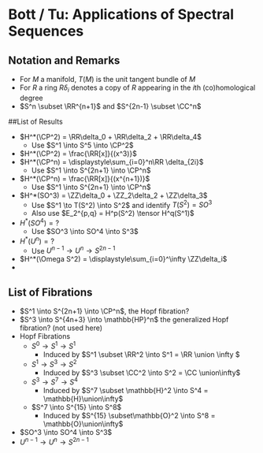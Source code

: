 # Bott / Tu: Applications of Spectral Sequences

## Notation and Remarks

- For $M$ a manifold, $T(M)$ is the unit tangent bundle of $M$
- For $R$ a ring $R\delta_i$ denotes a copy of $R$ appearing in the $i$th (co)homological degree
- $S^n \subset \RR^{n+1}$ and $S^{2n-1} \subset \CC^n$

##List of Results

- $H^*(\CP^2) = \RR\delta_0 + \RR\delta_2 + \RR\delta_4$
  - Use $S^1 \into S^5 \into \CP^2$
- $H^*(\CP^2) = \frac{\RR[x]}{(x^3)}$
- $H^*(\CP^n) = \displaystyle\sum_{i=0}^n\RR \delta_{2i}$
  - Use $S^1 \into S^{2n+1} \into \CP^n$
- $H^*(\CP^n)  = \frac{\RR[x]}{(x^{n+1})}$
  - Use $S^1 \into S^{2n+1} \into \CP^n$
- $H^*(SO^3) = \ZZ\delta_0 + \ZZ_2\delta_2 + \ZZ\delta_3$
  - Use $S^1 \to T(S^2) \into S^2$ and identify $T(S^2) = SO^3$
  - Also use $E_2^{p,q} = H^p(S^2) \tensor H^q(S^1)$
- $H^*(SO^4) = ?$
  - Use $SO^3 \into SO^4 \into S^3$
- $H^*(U^n) = ?$
  - Use $U^{n-1} \to U^n \to S^{2n-1}$
- $H^*(\Omega S^2) = \displaystyle\sum_{i=0}^\infty \ZZ\delta_i$
- ​

## List of Fibrations

- $S^1 \into S^{2n+1} \into \CP^n$, the Hopf fibration?
- $S^3 \into S^{4n+3} \into \mathbb{HP}^n$ the generalized Hopf fibration? (not used here)
- Hopf Fibrations
  - $S^0 \to S^1 \to S^1$
    - Induced by $S^1 \subset \RR^2 \into S^1 = \RR \union \infty $
  - $S^1 \to S^3 \to S^2$
    - Induced by $S^3 \subset \CC^2 \into S^2 = \CC \union\infty$
  - $S^3 \to S^7 \to S^4$
    - Induced by $S^7 \subset \mathbb{H}^2 \into S^4 = \mathbb{H}\union\infty$
  - $S^7 \into S^{15} \into S^8$
    - Induced by $S^{15} \subset\mathbb{O}^2 \into S^8 = \mathbb{O}\union\infty$
- $SO^3 \into SO^4 \into S^3$
- $U^{n-1} \to U^n \to S^{2n-1}$